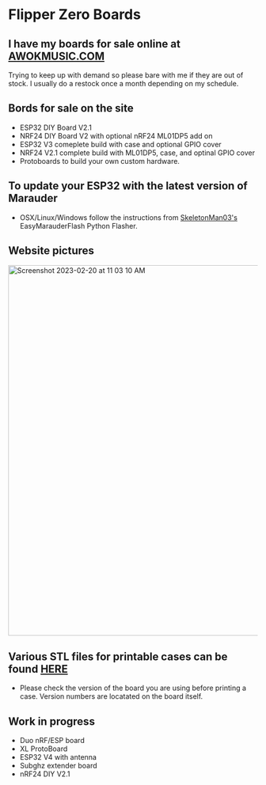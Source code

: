 # Flipper Zero Boards

## I have my boards for sale online at [AWOKMUSIC.COM](https://awokmusic.square.site)

Trying to keep up with demand so please bare with me if they are out of stock. I usually do a restock once a month depending on my schedule.

## Bords for sale on the site
- ESP32 DIY Board V2.1
- NRF24 DIY Board V2 with optional nRF24 ML01DP5 add on
- ESP32 V3 comeplete build with case and optional GPIO cover
- NRF24 V2.1 complete build with ML01DP5, case, and optinal GPIO cover
- Protoboards to build your own custom hardware.

## To update your ESP32 with the latest version of Marauder 

- OSX/Linux/Windows follow the instructions from [SkeletonMan03's](https://github.com/SkeletonMan03/FZEasyMarauderFlash) EasyMarauderFlash Python Flasher. 

## Website pictures

<img width="749" alt="Screenshot 2023-02-20 at 11 03 10 AM" src="https://user-images.githubusercontent.com/115850341/220182650-c08f9df9-e6df-418a-9d0c-8440f5967bf0.png">

## Various STL files for printable cases can be found [HERE](https://www.thingiverse.com/awok/designs)

* Please check the version of the board you are using before printing a case. Version numbers are locatated on the board itself.

## Work in progress

- Duo nRF/ESP board
- XL ProtoBoard
- ESP32 V4 with antenna
- Subghz extender board
- nRF24 DIY V2.1 


